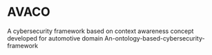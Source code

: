 # AVACO
A cybersecurity framework based on context awareness concept developed for automotive domain
An-ontology-based-cybersecurity-framework

